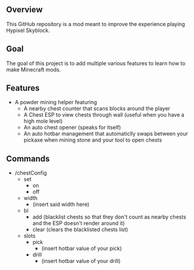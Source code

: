 ## Overview
This GitHub repository is a mod meant to improve the experience playing Hypixel Skyblock.

## Goal
The goal of this project is to add multiple various features to learn how to make Minecraft mods.

## Features
- A powder mining helper featuring
  - A nearby chest counter that scans
    blocks around the player
  - A Chest ESP to view chests through
    wall (useful when you have a high mole
    level)
  - An auto chest opener (speaks for
    itself)
  - An auto hotbar management that
    automaticlly swaps between your
    pickaxe when mining stone and your
    tool to open chests

## Commands
- /chestConfig
  - set
    - on
    - off
  - width
    - (insert said width here)
  - bl
    - add (blacklist chests so that they
      don't count as nearby chests and the
      ESP doesn't render around it)
    - clear (clears the blacklisted chests
      list)
  - slots
    - pick
      - (insert hotbar value of your pick)
    - drill
      - (insert hotbar value of your
        drill)
